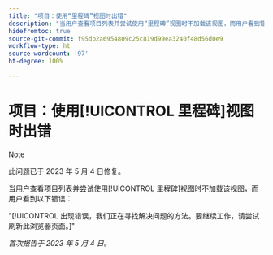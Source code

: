 ```yaml
---
title: "项目：使用“里程碑”视图时出错"
description: "当用户查看项目列表并尝试使用“里程碑”视图时不加载该视图，而用户看到错误。"
hidefromtoc: true
source-git-commit: f95db2a6954809c25c819d99ea3240f48d56d0e9
workflow-type: ht
source-wordcount: '97'
ht-degree: 100%

---
```



# 项目：使用[!UICONTROL 里程碑]视图时出错

>[!NOTE]
>
>此问题已于 2023 年 5 月 4 日修复。

当用户查看项目列表并尝试使用[!UICONTROL 里程碑]视图时不加载该视图，而用户看到以下错误：

&quot;[!UICONTROL 出现错误，我们正在寻找解决问题的方法。要继续工作，请尝试刷新此浏览器页面。]&quot;

_首次报告于 2023 年 5 月 4 日。_

